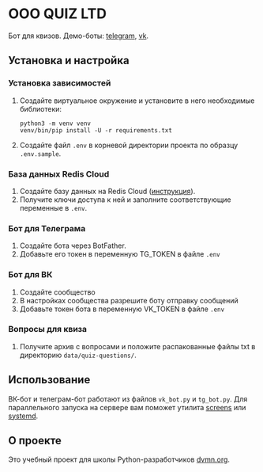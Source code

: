 # OOO QUIZ LTD 

Бот для квизов. Демо-боты: [telegram](http://t.me/ooo_quiz_ltd_bot), [vk](https://vk.com/im?sel=-219035967).

## Установка и настройка

### Установка зависимостей
1. Создайте виртуальное окружение и установите в него необходимые библиотеки:
   ```commandline
   python3 -m venv venv
   venv/bin/pip install -U -r requirements.txt 
   ```
1. Создайте файл `.env` в корневой директории проекта по образцу `.env.sample`. 

### База данных Redis Cloud
1. Создайте базу данных на Redis Cloud ([инструкция](https://developer.redis.com/create/rediscloud/)).
2. Получите ключи доступа к ней и заполните соответствующие переменные в `.env`.

### Бот для Телеграма
1. Создайте бота через BotFather.
2. Добавьте его токен в переменную TG_TOKEN в файле `.env`

### Бот для ВК
1. Создайте сообщество
2. В настройках сообщества разрешите боту отправку сообщений
3. Добавьте токен бота в переменную VK_TOKEN в файле `.env`

### Вопросы для квиза
1. Получите архив с вопросами и положите распакованные файлы txt в директорию `data/quiz-questions/`.

## Использование
ВК-бот и телеграм-бот работают из файлов `vk_bot.py` и `tg_bot.py`.
Для параллельного запуска на сервере вам поможет утилита 
[screens](https://github.com/python-telegram-bot/python-telegram-bot/wiki/Hosting-your-bot#start-your-bot) 
или [systemd](https://dvmn.org/encyclopedia/deploy/systemd-tutorial/).

## О проекте
Это учебный проект для школы Python-разработчиков [dvmn.org](https://dvmn.org).
